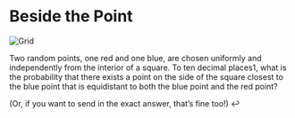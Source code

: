 # Beside the Point

![Grid](https://www.janestreet.com/puzzles/november-2024.png)

Two random points, one red and one blue, are chosen uniformly and independently from the interior of a square. To ten decimal places1, what is the probability that there exists a point on the side of the square closest to the blue point that is equidistant to both the blue point and the red point?

(Or, if you want to send in the exact answer, that’s fine too!) ↩